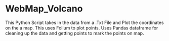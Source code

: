 # WebMap_Volcano
This Python Script takes in the data from a .Txt File and Plot the coordinates on the a map.
This uses Folium to plot points.
Uses Pandas dataframe for cleaning up the data and getting points to mark the points on map.
